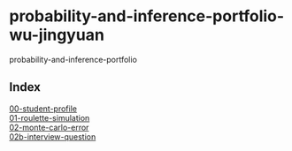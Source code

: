 # probability-and-inference-portfolio-wu-jingyuan
probability-and-inference-portfolio

## Index
[00-student-profile](https://github.com/wuj44/probability-and-inference-portfolio-wu-jingyuan/tree/main/00-student-profile)\
[01-roulette-simulation](https://github.com/wuj44/probability-and-inference-portfolio-wu-jingyuan/tree/main/01-roulette-simulation)\
[02-monte-carlo-error](https://github.com/wuj44/probability-and-inference-portfolio-wu-jingyuan/tree/main/02-monte-carlo-error)\
[02b-interview-question](https://github.com/wuj44/probability-and-inference-portfolio-wu-jingyuan/tree/main/02b-interview-question)
